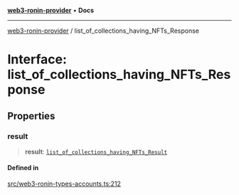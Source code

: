 [**web3-ronin-provider**](../README.md) • **Docs**

***

[web3-ronin-provider](../globals.md) / list\_of\_collections\_having\_NFTs\_Response

# Interface: list\_of\_collections\_having\_NFTs\_Response

## Properties

### result

> **result**: [`list_of_collections_having_NFTs_Result`](list_of_collections_having_NFTs_Result.md)

#### Defined in

[src/web3-ronin-types-accounts.ts:212](https://github.com/chuacw/web3-ronin-provider/blob/7251b9677bbb79d30e6a4204bfabcc38fab6aa15/src/web3-ronin-types-accounts.ts#L212)
